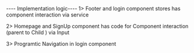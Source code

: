 ---- Implementation logic----
 1> Footer and login component stores has component interaction via service

2> Homepage and SignUp component has code for Component interaction (parent to Child ) via Input 

3> Programtic Navigation in login component